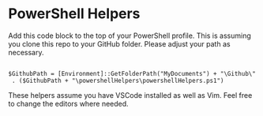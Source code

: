 # PowerShell Helpers

Add this code block to the top of your PowerShell profile.
This is assuming you clone this repo to your GitHub folder.
Please adjust your path as necessary.

```

$GithubPath = [Environment]::GetFolderPath("MyDocuments") + "\Github\"
 . ($GithubPath + "\powershellHelpers\powershellHelpers.ps1")

```

These helpers assume you have VSCode installed as well as Vim. Feel free to change the editors where needed.